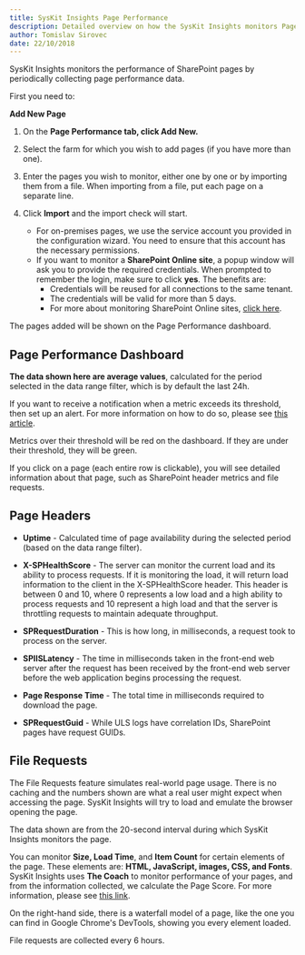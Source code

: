 ```yaml
---
title: SysKit Insights Page Performance 
description: Detailed overview on how the SysKit Insights monitors Page Performance.
author: Tomislav Sirovec
date: 22/10/2018
---
```


SysKit Insights monitors the performance of SharePoint pages by periodically collecting page performance data.

First you need to:

__Add New Page__
1. On the __Page Performance tab, click Add New.__

2. Select the farm for which you wish to add pages (if you have more than one).

3. Enter the pages you wish to monitor, either one by one or by importing them from a file. When importing from a file, put each page on a separate line.

4. Click __Import__ and the import check will start. 
    - For on-premises pages, we use the service account you provided in the configuration wizard. You need to ensure that this account has the necessary permissions. 
    - If you want to monitor a __SharePoint Online site__, a popup window will ask you to provide the required credentials. When prompted to remember the login, make sure to click __yes__. The benefits are:
        - Credentials will be reused for all connections to the same tenant.
        - The credentials will be valid for more than 5 days.
        - For more about monitoring SharePoint Online sites, [click here](#internal/how-to/spo-pp).

The pages added will be shown on the Page Performance dashboard.

## Page Performance Dashboard

__The data shown here are average values__, calculated for the period selected in the data range filter, which is by default the last 24h.

If you want to receive a notification when a metric exceeds its threshold, then set up an alert. For more information on how to do so, please see [this article](#internal/how-to/manage-alerts#page-performance).  

Metrics over their threshold will be red on the dashboard. If they are under their threshold, they will be green.

If you click on a page (each entire row is clickable), you will see detailed information about that page, such as SharePoint header metrics and file requests.
 

## Page Headers

* __Uptime__ - Calculated time of page availability during the selected period (based on the data range filter).

* __X-SPHealthScore__ - The server can monitor the current load and its ability to process requests. If it is monitoring the load, it will return load information to the client in the X-SPHealthScore header. This header is between 0 and 10, where 0 represents a low load and a high ability to process requests and 10 represent a high load and that the server is throttling requests to maintain adequate throughput.

* __SPRequestDuration__ - This is how long, in milliseconds, a request took to process on the server.

* __SPIISLatency__ - The time in milliseconds taken in the front-end web server after the request has been received by the front-end web server before the web application begins processing the request.

* __Page Response Time__ - The total time in milliseconds required to download the page.

* __SPRequestGuid__ - While ULS logs have correlation IDs, SharePoint pages have request GUIDs.


## File Requests

The File Requests feature simulates real-world page usage. There is no caching and the numbers shown are what a real user might expect when accessing the page.
SysKit Insights will try to load and emulate the browser opening the page. 

The data shown are from the 20-second interval during which SysKit Insights monitors the page.


You can monitor __Size, Load Time__, and __Item Count__ for certain elements of the page. These elements are: __HTML, JavaScript, images, CSS, and Fonts__.  
SysKit Insights uses __The Coach__ to monitor performance of your pages, and from the information collected, we calculate the Page Score. For more information, please see [this link](https://www.sitespeed.io/documentation/coach/introduction/). 

On the right-hand side, there is a waterfall model of a page, like the one you can find in Google Chrome's DevTools, showing you every element loaded.

File requests are collected every 6 hours.
